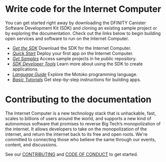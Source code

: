 # Write code for the Internet Computer

You can get started right away by downloading the DFINITY Canister Software Development Kit (SDK) and cloning an existing sample project or by exploring the documentation. Check out the links below to begin building open services and software to run on the Internet Computer.

- [*Get the SDK*](https://sdk.dfinity.org/docs/download.html) Download the SDK for the Internet Computer.
- [*Quick Start*](https://sdk.dfinity.org/docs/quickstart/quickstart.html) Deploy your first app on the Internet Computer.
- [*Get Samples*](https://sdk.dfinity.org/docs/developers-guide/sample-apps.html) Access sample projects in he public repository.
- [*SDK Developer Tools*](https://sdk.dfinity.org/docs/developers-guide/introduction-key-concepts.html) Learn more about using the SDK to create applications.
- [*Language Guide*](https://sdk.dfinity.org/docs/language-guide/motoko.html) Explore the Motoko programming language.
- [*Basic Tutorials*](https://sdk.dfinity.org/docs/developers-guide/tutorials-intro.html) Get step-by-step instructions for building apps.

# Contributing to the documentation

The Internet Computer is a new technology stack that is unhackable, fast, scales to billions of users around the world, and supports a new kind of autonomous software that promises to reverse Big Tech’s monopolization of the internet. It allows developers to take on the monopolization of the internet, and return the internet back to its free and open roots. We're committed to connecting those who believe the same through our events, content, and discussions.

See our [CONTRIBUTING](.github/CONTRIBUTING.md) and [CODE OF CONDUCT](.github/CODE_OF_CONDUCT.md) to get started.
